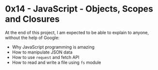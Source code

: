 # 0x14 - JavaScript - Objects, Scopes and Closures

At the end of this project, I am expected to be able to explain to anyone, without the help of Google:
* Why JavaScript programming is amazing
* How to manipulate JSON data
* How to use `request` and fetch API
* How to read and write a file using `fs` module
